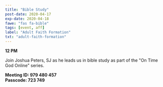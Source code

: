 ```yaml
---
title: "Bible Study"
post-date: 2020-04-17
exp-date: 2020-04-18
fawe: "fas fa-bible"
tags: [event, aff]
label: "Adult Faith Formation"
txt: "adult-faith-formation"
---
```

**12 PM**

Join Joshua Peters, SJ as he leads us in bible study as part of the "On Time God Online" series.

**Meeting ID: 979 480 457**
<br>
**Passcode: 723 749**